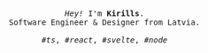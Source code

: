 <p align="center">

  <br>
  <br>
  
  <samp>
    <i>Hey!</i> I'm <b>Kirills</b>.
    <br> 
    Software Engineer & Designer from Latvia.
    <br>
    <br>
    <i>#ts</i>, <i>#react</i>, <i>#svelte</i>, <i>#node</i>
  </samp>
  
  <br>
  <br>
  <br>

</p>
